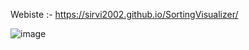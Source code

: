 Webiste :- https://sirvi2002.github.io/SortingVisualizer/

![image](https://user-images.githubusercontent.com/60794589/162894296-83f02e38-5faa-4f5f-90de-713fe2e9a752.png)
